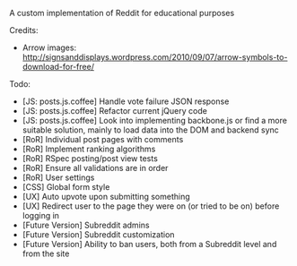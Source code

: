 A custom implementation of Reddit for educational purposes

Credits:
- Arrow images: http://signsanddisplays.wordpress.com/2010/09/07/arrow-symbols-to-download-for-free/

Todo: 
- [JS: posts.js.coffee] Handle vote failure JSON response
- [JS: posts.js.coffee] Refactor current jQuery code
- [JS: posts.js.coffee] Look into implementing backbone.js or find a more suitable solution, mainly to load data into the DOM and backend sync  
- [RoR] Individual post pages with comments
- [RoR] Implement ranking algorithms 
- [RoR] RSpec posting/post view tests
- [RoR] Ensure all validations are in order
- [RoR] User settings
- [CSS] Global form style
- [UX] Auto upvote upon submitting something
- [UX] Redirect user to the page they were on (or tried to be on) before logging in
- [Future Version] Subreddit admins
- [Future Version] Subreddit customization
- [Future Version] Ability to ban users, both from a Subreddit level and from the site